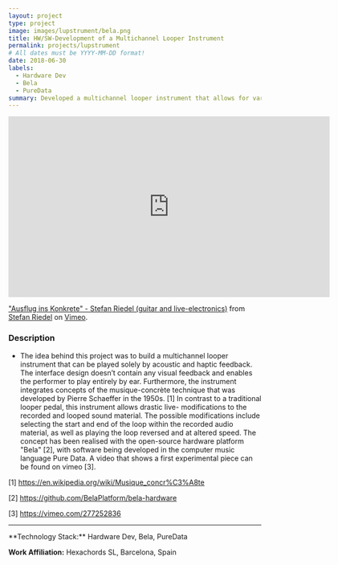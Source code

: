 ```yaml
---
layout: project
type: project
image: images/lupstrument/bela.png
title: HW/SW-Development of a Multichannel Looper Instrument
permalink: projects/lupstrument
# All dates must be YYYY-MM-DD format!
date: 2018-06-30
labels:
  - Hardware Dev
  - Bela
  - PureData
summary: Developed a multichannel looper instrument that allows for various signal modifications. 
---
```



<div class="embed-container">
  <iframe src="https://player.vimeo.com/video/277252836" width="640" height="360" frameborder="0" allow="autoplay; fullscreen" allowfullscreen></iframe>
<p><a href="https://vimeo.com/277252836">&quot;Ausflug ins Konkrete&quot; - Stefan Riedel (guitar and live-electronics)</a> from <a href="https://vimeo.com/user17959030">Stefan Riedel</a> on <a href="https://vimeo.com">Vimeo</a>.</p>
</div>


### Description
- The idea behind this project was to build a multichannel looper instrument that can be played solely by acoustic and haptic feedback. The interface design doesn’t contain any visual feedback and enables the performer to play entirely by ear. Furthermore, the instrument integrates concepts of the musique-concrète technique that was developed by Pierre Schaeffer in the 1950s. [1] In contrast to a traditional looper pedal, this instrument allows drastic live- modifications to the recorded and looped sound material. The possible modifications include selecting the start and end of the loop within the recorded audio material, as well as playing the loop reversed and at altered speed. The concept has been realised with the open-source hardware platform "Bela" [2], with software being developed in the computer music language Pure Data. A video that shows a first experimental piece can be found on vimeo [3].

[1] https://en.wikipedia.org/wiki/Musique_concr%C3%A8te

[2] https://github.com/BelaPlatform/bela-hardware

[3] https://vimeo.com/277252836

<hr>
**Technology Stack:** Hardware Dev, Bela, PureData

**Work Affiliation:** Hexachords SL, Barcelona, Spain


